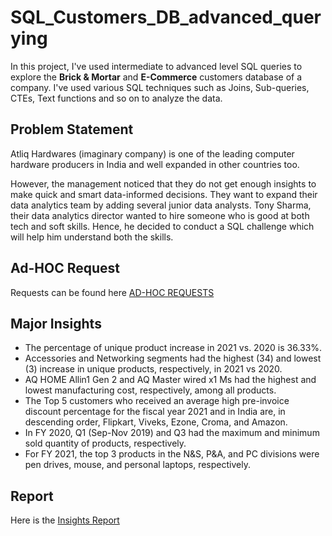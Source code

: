 # SQL_Customers_DB_advanced_querying
In this project, I've used intermediate to advanced level SQL queries to explore the **Brick & Mortar** and **E-Commerce** customers database of a company. I've used various SQL techniques such as Joins, Sub-queries, CTEs, Text functions and so on to analyze the data.

## Problem Statement
Atliq Hardwares (imaginary company) is one of the leading computer hardware producers in India and well expanded in other countries too.

However, the management noticed that they do not get enough insights to make quick and smart data-informed decisions. They want to expand their data analytics team by adding several junior data analysts.
Tony Sharma, their data analytics director wanted to hire someone who is good at both tech and soft skills. Hence, he decided to conduct a SQL challenge which will help him understand both the skills.

## Ad-HOC Request
Requests can be found here [AD-HOC REQUESTS](https://github.com/Swam80/SQL_Project_AtliQ_AdHoc/blob/main/ad-hoc-requests.pdf)


## Major Insights

* The percentage of unique product increase in 2021 vs. 2020 is 36.33%.
* Accessories and Networking segments had the highest (34) and lowest (3) increase in unique products, respectively, in 2021 vs 2020.
* AQ HOME Allin1 Gen 2 and AQ Master wired x1 Ms had the highest and lowest manufacturing cost, respectively, among all products.
* The Top 5 customers who received an average high pre-invoice discount percentage for the fiscal year 2021 and in India are, in descending order, Flipkart, Viveks, Ezone, Croma, and Amazon. 
* In FY 2020, Q1 (Sep-Nov 2019) and Q3 had the maximum and minimum sold quantity of products, respectively.
* For FY 2021, the top 3 products in the N&S, P&A, and PC divisions were pen drives, mouse, and personal laptops, respectively.

## Report
Here is the [Insights Report](https://github.com/Swam80/SQL_Project_AtliQ_AdHoc/blob/main/atliq_adhoc_analyis.pdf)

 
